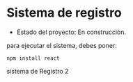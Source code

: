 <h1>Sistema de registro</h1>

- Estado del proyecto: En construcciòn.

para ejecutar el sistema, debes poner:

```npm install react```

sistema de Registro 2
